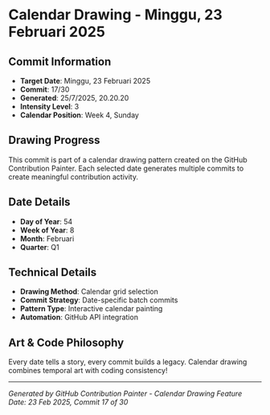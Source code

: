 # Calendar Drawing - Minggu, 23 Februari 2025

## Commit Information
- **Target Date**: Minggu, 23 Februari 2025
- **Commit**: 17/30
- **Generated**: 25/7/2025, 20.20.20
- **Intensity Level**: 3
- **Calendar Position**: Week 4, Sunday

## Drawing Progress
This commit is part of a calendar drawing pattern created on the GitHub Contribution Painter.
Each selected date generates multiple commits to create meaningful contribution activity.

## Date Details
- **Day of Year**: 54
- **Week of Year**: 8
- **Month**: Februari
- **Quarter**: Q1

## Technical Details
- **Drawing Method**: Calendar grid selection
- **Commit Strategy**: Date-specific batch commits
- **Pattern Type**: Interactive calendar painting
- **Automation**: GitHub API integration

## Art & Code Philosophy
Every date tells a story, every commit builds a legacy. 
Calendar drawing combines temporal art with coding consistency!

---
*Generated by GitHub Contribution Painter - Calendar Drawing Feature*
*Date: 23 Feb 2025, Commit 17 of 30*